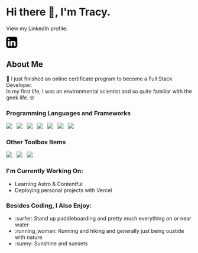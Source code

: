 # Hi there 👋, I'm Tracy.

<p>View my LinkedIn profile:</p>
<a href="https://www.linkedin.com/in/tracy-schuh-087074229/"><img src ="https://github.com/tracyschuh/tracyschuh/blob/main/linkedin-black-icon.jpg" width="30px" height="30px"></a>

## About Me 

:raised_hands: I just finished an online certificate program to become a Full Stack Developer.<br>
In my first life, I was an environmental scientist and so quite familiar with the geek life. 🤓 <br>

### Programming Languages and Frameworks<br>
<p>
<img src="https://img.shields.io/badge/HTML5-E34F26?style=for-the-badge&logo=html5&logoColor=white">&nbsp;&nbsp;
<img src="https://img.shields.io/badge/CSS3-1572B6?style=for-the-badge&logo=css3&logoColor=white">&nbsp;&nbsp;
<img src="https://img.shields.io/badge/JavaScript-323330?style=for-the-badge&logo=javascript&logoColor=F7DF1E">&nbsp;&nbsp;
<img src="https://img.shields.io/badge/jQuery-0769AD?style=for-the-badge&logo=jquery&logoColor=white">&nbsp;&nbsp;
<img src="https://img.shields.io/badge/PHP-777BB4?style=for-the-badge&logo=php&logoColor=white">&nbsp;&nbsp;
<img src="https://img.shields.io/badge/MySQL-005C84?style=for-the-badge&logo=mysql&logoColor=white">&nbsp;&nbsp;
<img src="https://img.shields.io/badge/Xampp-F37623?style=for-the-badge&logo=xampp&logoColor=white">
</p>

### Other Toolbox Items
<p>
<img src="https://img.shields.io/badge/Visual_Studio_Code-0078D4?style=for-the-badge&logo=visual%20studio%20code&logoColor=white">&nbsp;&nbsp;
<img src="https://img.shields.io/badge/gimp-5C5543?style=for-the-badge&logo=gimp&logoColor=white">&nbsp;&nbsp;
<img src="https://img.shields.io/badge/Canva-%2300C4CC.svg?&style=for-the-badge&logo=Canva&logoColor=white">
</p>

### I'm Currently Working On:
<ul>
  <li>Learning Astro & Contentful</li>
  <li>Deploying personal projects with Vercel</li>
</ul>

### Besides Coding, I Also Enjoy:
<ul>
  <li>:surfer: Stand up paddleboarding and pretty much everything on or near water</li>
  <li>:running_woman: Running and hiking and generally just being oustide with nature</li>
  <li>:sunny: Sunshine and sunsets</li>
</ul>
 
<!--
**tracyschuh/tracyschuh** is a ✨ _special_ ✨ repository because its `README.md` (this file) appears on your GitHub profile.

Here are some ideas to get you started:

- 🔭 I’m currently working on ...
- 🌱 I’m currently learning ...
- 👯 I’m looking to collaborate on ...
- 🤔 I’m looking for help with ...
- 💬 Ask me about ...
- 📫 How to reach me: ...
- 😄 Pronouns: ...
- ⚡ Fun fact: ...
-->
